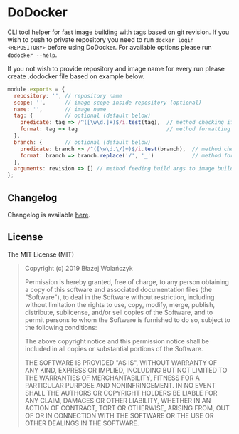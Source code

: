 # DoDocker

CLI tool helper for fast image building with tags based on git revision.
If you wish to push to private repository you need to run ```docker login <REPOSITORY>``` before using DoDocker.
For available options please run ```dodocker --help```.

If you not wish to provide repository and image name for every run please create .dodocker file based on example below.
```javascript
module.exports = {
  repository: '', // repository name
  scope: '',      // image scope inside repository (optional)
  name: '',       // image name
  tag: {          // optional (default below)
    predicate: tag => /^([\w\d.]+)$/i.test(tag),  // method checking if tag is ok to use as docker image tag
    format: tag => tag                            // method formatting tag to desired format
  },
  branch: {       // optional (default below)
    predicate: branch => /^([\w\d.\/]+)$/i.test(branch),  // method checking if branch name is ok to use as docker image tag
    format: branch => branch.replace('/', '_')            // method formatting branch name to desired format
  },
  arguments: revision => [] // method feeding build args to image build based on git revision (optional)
};
```

## Changelog

Changelog is available [here](./CHANGELOG.md).

## License

The MIT License (MIT)

> Copyright (c) 2019 Błażej Wolańczyk
>
> Permission is hereby granted, free of charge, to any person obtaining a copy of this software and associated documentation files (the "Software"), to deal in the Software without restriction, including without limitation the rights to use, copy, modify, merge, publish, distribute, sublicense, and/or sell copies of the Software, and to permit persons to whom the Software is furnished to do so, subject to the following conditions:
>
> The above copyright notice and this permission notice shall be included in all copies or substantial portions of the Software.
>
> THE SOFTWARE IS PROVIDED "AS IS", WITHOUT WARRANTY OF ANY KIND, EXPRESS OR IMPLIED, INCLUDING BUT NOT LIMITED TO THE WARRANTIES OF MERCHANTABILITY, FITNESS FOR A PARTICULAR PURPOSE AND NONINFRINGEMENT. IN NO EVENT SHALL THE AUTHORS OR COPYRIGHT HOLDERS BE LIABLE FOR ANY CLAIM, DAMAGES OR OTHER LIABILITY, WHETHER IN AN ACTION OF CONTRACT, TORT OR OTHERWISE, ARISING FROM, OUT OF OR IN CONNECTION WITH THE SOFTWARE OR THE USE OR OTHER DEALINGS IN THE SOFTWARE.
